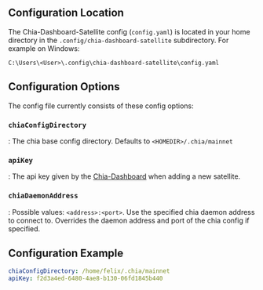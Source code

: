 ## Configuration Location

The Chia-Dashboard-Satellite config (`config.yaml`) is located in your home directory in the `.config/chia-dashboard-satellite` subdirectory. For example on Windows:

    C:\Users\<User>\.config\chia-dashboard-satellite\config.yaml

## Configuration Options

The config file currently consists of these config options:

### `chiaConfigDirectory`
: The chia base config directory. Defaults to `<HOMEDIR>/.chia/mainnet`

### `apiKey`
: The api key given by the [Chia-Dashboard](https://dashboard.chia.foxypool.io) when adding a new satellite.

### `chiaDaemonAddress`
: Possible values: `<address>:<port>`. Use the specified chia daemon address to connect to. Overrides the daemon address and port of the chia config if specified.


## Configuration Example

```yaml
chiaConfigDirectory: /home/felix/.chia/mainnet
apiKey: f2d3a4ed-6480-4ae8-b130-06fd1845b440
```
